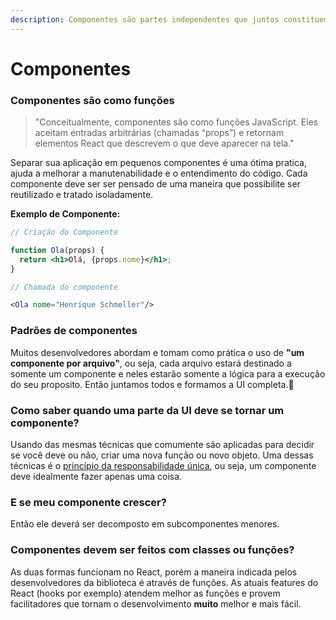 ```yaml
---
description: Componentes são partes independentes que juntos constituem a interface.
---
```


# Componentes

### Componentes são como funções

> "Conceitualmente, componentes são como funções JavaScript. Eles aceitam entradas arbitrárias \(chamadas “props”\) e retornam elementos React que descrevem o que deve aparecer na tela."



Separar sua aplicação em pequenos componentes é uma ótima pratica, ajuda a melhorar a manutenabilidade e o entendimento do código. Cada componente deve ser ser pensado de uma maneira que possibilite ser reutilizado e tratado isoladamente.



**Exemplo de Componente:**

```jsx
// Criação do Componente

function Ola(props) {
  return <h1>Olá, {props.nome}</h1>;
}
```

```jsx
// Chamada do componente

<Ola nome="Henrique Schmeller"/>

```



### Padrões de componentes

Muitos desenvolvedores abordam e tomam como prática o uso de **"um componente por arquivo"**, ou seja, cada arquivo estará destinado a somente um componente e neles estarão somente a lógica para a execução do seu proposito. Então juntamos todos e formamos a UI completa.🧩 



### Como saber quando uma parte da UI deve se tornar um componente?

Usando das mesmas técnicas que comumente são aplicadas para decidir se você deve ou não, criar uma nova função ou novo objeto. Uma dessas técnicas é o [princípio da responsabilidade única](https://en.wikipedia.org/wiki/Single_responsibility_principle), ou seja, um componente deve idealmente fazer apenas uma coisa. 

### 

### E se meu componente crescer?

Então ele deverá ser decomposto em subcomponentes menores.

### 

### Componentes devem ser feitos com classes ou funções?

As duas formas funcionam no React, porém a maneira indicada pelos desenvolvedores da biblioteca é através de funções. As atuais features do React \(hooks por exemplo\) atendem melhor as funções e provem facilitadores que tornam o desenvolvimento **muito** melhor e mais fácil.






